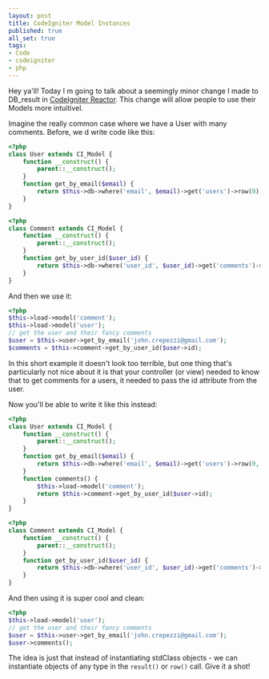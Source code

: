 ```yaml
---
layout: post
title: CodeIgniter Model Instances
published: true
all_set: true
tags:
- Code
- codeigniter
- php
---
```


Hey ya'll! Today I m going to talk about a seemingly minor change I made to DB_result in
[CodeIgniter Reactor](http://codeigniter.com/news/codeigniter_2.0.0_released/).
This change will allow people to use their Models more intuitivel.

Imagine the really common case where we have a User with many comments.
Before, we d write code like this:

``` php
<?php
class User extends CI_Model {
    function __construct() {
        parent::__construct();
    }
    function get_by_email($email) {
        return $this->db->where('email', $email)->get('users')->row(0);
    }
}
```

``` php
<?php
class Comment extends CI_Model {
    function __construct() {
        parent::__construct();
    }
    function get_by_user_id($user_id) {
        return $this->db->where('user_id', $user_id)->get('comments')->result();
    }
}
```

And then we use it:

``` php
<?php
$this->load->model('comment');
$this->load->model('user');
// get the user and their fancy comments
$user = $this->user->get_by_email('john.crepezzi@gmail.com');
$comments = $this->comment->get_by_user_id($user->id);
```

In this short example it doesn't look too terrible, but one thing that's
particularly not nice about it is that your controller (or view) needed to know
that to get comments for a users, it needed to pass the  id  attribute from the
user.

Now you'll be able to write it like this instead:

``` php
<?php
class User extends CI_Model {
    function __construct() {
        parent::__construct();
    }
    function get_by_email($email) {
        return $this->db->where('email', $email)->get('users')->row(0, 'User');
    }
    function comments() {
        $this->load->model('comment');
        return $this->comment->get_by_user_id($user->id);
    }
}
```

``` php
<?php
class Comment extends CI_Model {
    function __construct() {
        parent::__construct();
    }
    function get_by_user_id($user_id) {
        return $this->db->where('user_id', $user_id)->get('comments')->result('Comment');
    }
}
```

And then using it is super cool and clean:

``` php
<?php
$this->load->model('user');
// get the user and their fancy comments
$user = $this->user->get_by_email('john.crepezzi@gmail.com');
$user->comments();
```

The idea is just that instead of instantiating stdClass objects - we can
instantiate objects of any type in the `result()` or `row()` call. Give it a shot!
